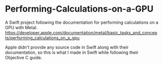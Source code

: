 # Performing-Calculations-on-a-GPU
A Swift project following the documentation for performing calculations on a GPU with Metal. https://developer.apple.com/documentation/metal/basic_tasks_and_concepts/performing_calculations_on_a_gpu

Apple didn't provide any source code in Swift along with their documentation, so this is what I made in Swift while following their Objective C guide.
